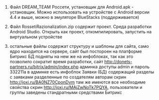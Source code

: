 1. Файл DREAM_TEAM Россети, установщик для Android.apk - установщик.
Можно использовать на устройстве с Android версии 4.4 и выше, можно
в эмуляторе BlueStacks (поддерживается)

2. Файл RossetiRazionalization.zip содержит проект. Среда разработки
Android Studio. Открыть как проект, откомпилировать, запустить на
виртуальном устройстве

3. остальные файлы содержат структуру и шаблоны для сайта, само ядро находится на сервере, сайт был постороен на платформе Битрикс БД подняты на нем же на инфоблоках, так как это позволило сократит время разработки, сайт http://donets-partners.ru/bitrix/admin/index.php админка доступы
admin и пароль 332211a в админке есть инфоблок Заявки (БД) содержащий разделы с заявками разделенные по создателям авторам скрин http://joxi.ru/BA0NZ70CponDvm там же имеются все необходиме свойства скрин http://joxi.ru/MAjZwNoTk7PQYA, пользователи и группы заведены стандратными средствами Битрикс